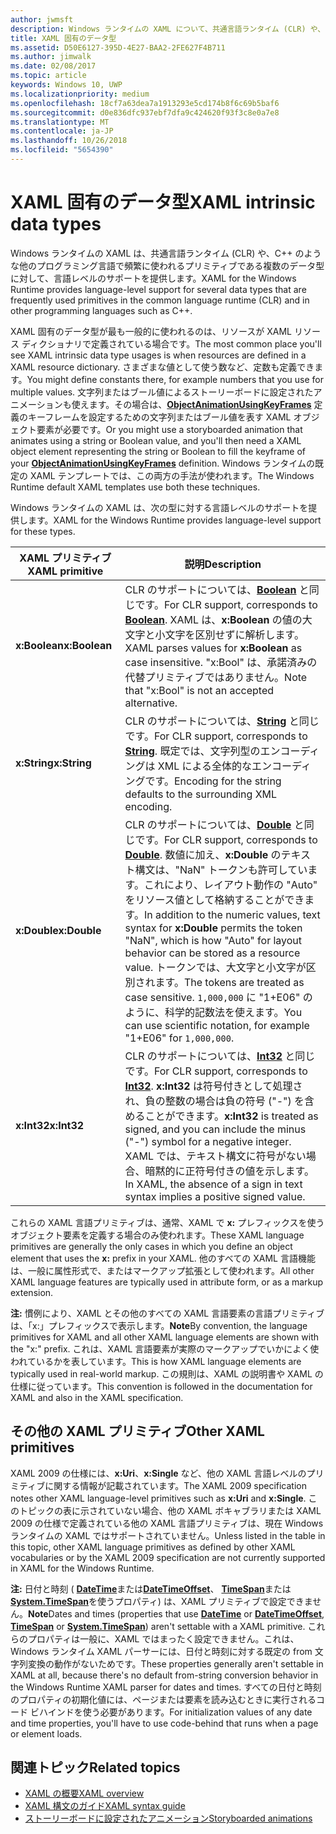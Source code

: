 ```yaml
---
author: jwmsft
description: Windows ランタイムの XAML について、共通言語ランタイム (CLR) や、C++ のような他のプログラミング言語での特定のデータ型に対する言語レベルのサポートの一覧を示します。
title: XAML 固有のデータ型
ms.assetid: D50E6127-395D-4E27-BAA2-2FE627F4B711
ms.author: jimwalk
ms.date: 02/08/2017
ms.topic: article
keywords: Windows 10, UWP
ms.localizationpriority: medium
ms.openlocfilehash: 18cf7a63dea7a1913293e5cd174b8f6c69b5baf6
ms.sourcegitcommit: d0e836dfc937ebf7dfa9c424620f93f3c8e0a7e8
ms.translationtype: MT
ms.contentlocale: ja-JP
ms.lasthandoff: 10/26/2018
ms.locfileid: "5654390"
---
```

# <a name="xaml-intrinsic-data-types"></a><span data-ttu-id="2af2f-104">XAML 固有のデータ型</span><span class="sxs-lookup"><span data-stu-id="2af2f-104">XAML intrinsic data types</span></span>


<span data-ttu-id="2af2f-105">Windows ランタイムの XAML は、共通言語ランタイム (CLR) や、C++ のような他のプログラミング言語で頻繁に使われるプリミティブである複数のデータ型に対して、言語レベルのサポートを提供します。</span><span class="sxs-lookup"><span data-stu-id="2af2f-105">XAML for the Windows Runtime provides language-level support for several data types that are frequently used primitives in the common language runtime (CLR) and in other programming languages such as C++.</span></span>

<span data-ttu-id="2af2f-106">XAML 固有のデータ型が最も一般的に使われるのは、リソースが XAML リソース ディクショナリで定義されている場合です。</span><span class="sxs-lookup"><span data-stu-id="2af2f-106">The most common place you'll see XAML intrinsic data type usages is when resources are defined in a XAML resource dictionary.</span></span> <span data-ttu-id="2af2f-107">さまざまな値として使う数など、定数も定義できます。</span><span class="sxs-lookup"><span data-stu-id="2af2f-107">You might define constants there, for example numbers that you use for multiple values.</span></span> <span data-ttu-id="2af2f-108">文字列またはブール値によるストーリーボードに設定されたアニメーションも使えます。その場合は、[**ObjectAnimationUsingKeyFrames**](https://msdn.microsoft.com/library/windows/apps/br210320) 定義のキーフレームを設定するための文字列またはブール値を表す XAML オブジェクト要素が必要です。</span><span class="sxs-lookup"><span data-stu-id="2af2f-108">Or you might use a storyboarded animation that animates using a string or Boolean value, and you'll then need a XAML object element representing the string or Boolean to fill the keyframe of your [**ObjectAnimationUsingKeyFrames**](https://msdn.microsoft.com/library/windows/apps/br210320) definition.</span></span> <span data-ttu-id="2af2f-109">Windows ランタイムの既定の XAML テンプレートでは、この両方の手法が使われます。</span><span class="sxs-lookup"><span data-stu-id="2af2f-109">The Windows Runtime default XAML templates use both these techniques.</span></span>

<span data-ttu-id="2af2f-110">Windows ランタイムの XAML は、次の型に対する言語レベルのサポートを提供します。</span><span class="sxs-lookup"><span data-stu-id="2af2f-110">XAML for the Windows Runtime provides language-level support for these types.</span></span>

| <span data-ttu-id="2af2f-111">XAML プリミティブ</span><span class="sxs-lookup"><span data-stu-id="2af2f-111">XAML primitive</span></span> | <span data-ttu-id="2af2f-112">説明</span><span class="sxs-lookup"><span data-stu-id="2af2f-112">Description</span></span> |
|-------|-------------|
| **<span data-ttu-id="2af2f-113">x:Boolean</span><span class="sxs-lookup"><span data-stu-id="2af2f-113">x:Boolean</span></span>**  | <span data-ttu-id="2af2f-114">CLR のサポートについては、[**Boolean**](https://msdn.microsoft.com/library/windows/apps/xaml/system.boolean.aspx) と同じです。</span><span class="sxs-lookup"><span data-stu-id="2af2f-114">For CLR support, corresponds to [**Boolean**](https://msdn.microsoft.com/library/windows/apps/xaml/system.boolean.aspx).</span></span> <span data-ttu-id="2af2f-115">XAML は、**x:Boolean** の値の大文字と小文字を区別せずに解析します。</span><span class="sxs-lookup"><span data-stu-id="2af2f-115">XAML parses values for **x:Boolean** as case insensitive.</span></span> <span data-ttu-id="2af2f-116">"x:Bool" は、承諾済みの代替プリミティブではありません。</span><span class="sxs-lookup"><span data-stu-id="2af2f-116">Note that "x:Bool" is not an accepted alternative.</span></span> |
| **<span data-ttu-id="2af2f-117">x:String</span><span class="sxs-lookup"><span data-stu-id="2af2f-117">x:String</span></span>**   | <span data-ttu-id="2af2f-118">CLR のサポートについては、[**String**](https://msdn.microsoft.com/library/windows/apps/xaml/system.string.aspx) と同じです。</span><span class="sxs-lookup"><span data-stu-id="2af2f-118">For CLR support, corresponds to [**String**](https://msdn.microsoft.com/library/windows/apps/xaml/system.string.aspx).</span></span> <span data-ttu-id="2af2f-119">既定では、文字列型のエンコーディングは XML による全体的なエンコーディングです。</span><span class="sxs-lookup"><span data-stu-id="2af2f-119">Encoding for the string defaults to the surrounding XML encoding.</span></span> |
| **<span data-ttu-id="2af2f-120">x:Double</span><span class="sxs-lookup"><span data-stu-id="2af2f-120">x:Double</span></span>**   | <span data-ttu-id="2af2f-121">CLR のサポートについては、[**Double**](https://msdn.microsoft.com/library/windows/apps/xaml/system.double.aspx) と同じです。</span><span class="sxs-lookup"><span data-stu-id="2af2f-121">For CLR support, corresponds to [**Double**](https://msdn.microsoft.com/library/windows/apps/xaml/system.double.aspx).</span></span> <span data-ttu-id="2af2f-122">数値に加え、**x:Double** のテキスト構文は、"NaN" トークンも許可しています。これにより、レイアウト動作の "Auto" をリソース値として格納することができます。</span><span class="sxs-lookup"><span data-stu-id="2af2f-122">In addition to the numeric values, text syntax for **x:Double** permits the token "NaN", which is how "Auto" for layout behavior can be stored as a resource value.</span></span> <span data-ttu-id="2af2f-123">トークンでは、大文字と小文字が区別されます。</span><span class="sxs-lookup"><span data-stu-id="2af2f-123">The tokens are treated as case sensitive.</span></span> <span data-ttu-id="2af2f-124">`1,000,000` に "1+E06" のように、科学的記数法を使えます。</span><span class="sxs-lookup"><span data-stu-id="2af2f-124">You can use scientific notation, for example "1+E06" for `1,000,000`.</span></span> |
| **<span data-ttu-id="2af2f-125">x:Int32</span><span class="sxs-lookup"><span data-stu-id="2af2f-125">x:Int32</span></span>**    | <span data-ttu-id="2af2f-126">CLR のサポートについては、[**Int32**](https://msdn.microsoft.com/library/windows/apps/xaml/system.int32.aspx) と同じです。</span><span class="sxs-lookup"><span data-stu-id="2af2f-126">For CLR support, corresponds to [**Int32**](https://msdn.microsoft.com/library/windows/apps/xaml/system.int32.aspx).</span></span> <span data-ttu-id="2af2f-127">**x:Int32** は符号付きとして処理され、負の整数の場合は負の符号 ("-") を含めることができます。</span><span class="sxs-lookup"><span data-stu-id="2af2f-127">**x:Int32** is treated as signed, and you can include the minus ("-") symbol for a negative integer.</span></span> <span data-ttu-id="2af2f-128">XAML では、テキスト構文に符号がない場合、暗黙的に正符号付きの値を示します。</span><span class="sxs-lookup"><span data-stu-id="2af2f-128">In XAML, the absence of a sign in text syntax implies a positive signed value.</span></span> |

<span data-ttu-id="2af2f-129">これらの XAML 言語プリミティブは、通常、XAML で **x:** プレフィックスを使うオブジェクト要素を定義する場合のみ使われます。</span><span class="sxs-lookup"><span data-stu-id="2af2f-129">These XAML language primitives are generally the only cases in which you define an object element that uses the **x:** prefix in your XAML.</span></span> <span data-ttu-id="2af2f-130">他のすべての XAML 言語機能は、一般に属性形式で、またはマークアップ拡張として使われます。</span><span class="sxs-lookup"><span data-stu-id="2af2f-130">All other XAML language features are typically used in attribute form, or as a markup extension.</span></span>

<span data-ttu-id="2af2f-131">**注:** 慣例により、XAML とその他のすべての XAML 言語要素の言語プリミティブは、「x:」プレフィックスで表示します。</span><span class="sxs-lookup"><span data-stu-id="2af2f-131">**Note**By convention, the language primitives for XAML and all other XAML language elements are shown with the "x:" prefix.</span></span> <span data-ttu-id="2af2f-132">これは、XAML 言語要素が実際のマークアップでいかによく使われているかを表しています。</span><span class="sxs-lookup"><span data-stu-id="2af2f-132">This is how XAML language elements are typically used in real-world markup.</span></span> <span data-ttu-id="2af2f-133">この規則は、XAML の説明書や XAML の仕様に従っています。</span><span class="sxs-lookup"><span data-stu-id="2af2f-133">This convention is followed in the documentation for XAML and also in the XAML specification.</span></span>

## <a name="other-xaml-primitives"></a><span data-ttu-id="2af2f-134">その他の XAML プリミティブ</span><span class="sxs-lookup"><span data-stu-id="2af2f-134">Other XAML primitives</span></span>

<span data-ttu-id="2af2f-135">XAML 2009 の仕様には、**x:Uri**、**x:Single** など、他の XAML 言語レベルのプリミティブに関する情報が記載されています。</span><span class="sxs-lookup"><span data-stu-id="2af2f-135">The XAML 2009 specification notes other XAML language-level primitives such as **x:Uri** and **x:Single**.</span></span> <span data-ttu-id="2af2f-136">このトピックの表に示されていない場合、他の XAML ボキャブラリまたは XAML 2009 の仕様で定義されている他の XAML 言語プリミティブは、現在 Windows ランタイムの XAML ではサポートされていません。</span><span class="sxs-lookup"><span data-stu-id="2af2f-136">Unless listed in the table in this topic, other XAML language primitives as defined by other XAML vocabularies or by the XAML 2009 specification are not currently supported in XAML for the Windows Runtime.</span></span>

<span data-ttu-id="2af2f-137">**注:** 日付と時刻 ( [**DateTime**](https://msdn.microsoft.com/library/windows/apps/br206576)または[**DateTimeOffset**](https://msdn.microsoft.com/library/windows/apps/xaml/system.datetimeoffset.aspx)、 [**TimeSpan**](https://msdn.microsoft.com/library/windows/apps/br225996)または[**System.TimeSpan**](https://msdn.microsoft.com/library/windows/apps/xaml/system.timespan.aspx)を使うプロパティ) は、XAML プリミティブで設定できません。</span><span class="sxs-lookup"><span data-stu-id="2af2f-137">**Note**Dates and times (properties that use [**DateTime**](https://msdn.microsoft.com/library/windows/apps/br206576) or [**DateTimeOffset**](https://msdn.microsoft.com/library/windows/apps/xaml/system.datetimeoffset.aspx), [**TimeSpan**](https://msdn.microsoft.com/library/windows/apps/br225996) or [**System.TimeSpan**](https://msdn.microsoft.com/library/windows/apps/xaml/system.timespan.aspx)) aren't settable with a XAML primitive.</span></span> <span data-ttu-id="2af2f-138">これらのプロパティは一般に、XAML ではまったく設定できません。これは、Windows ランタイム XAML パーサーには、日付と時刻に対する既定の from 文字列変換の動作がないためです。</span><span class="sxs-lookup"><span data-stu-id="2af2f-138">These properties generally aren't settable in XAML at all, because there's no default from-string conversion behavior in the Windows Runtime XAML parser for dates and times.</span></span> <span data-ttu-id="2af2f-139">すべての日付と時刻のプロパティの初期化値には、ページまたは要素を読み込むときに実行されるコード ビハインドを使う必要があります。</span><span class="sxs-lookup"><span data-stu-id="2af2f-139">For initialization values of any date and time properties, you'll have to use code-behind that runs when a page or element loads.</span></span>

## <a name="related-topics"></a><span data-ttu-id="2af2f-140">関連トピック</span><span class="sxs-lookup"><span data-stu-id="2af2f-140">Related topics</span></span>

* [<span data-ttu-id="2af2f-141">XAML の概要</span><span class="sxs-lookup"><span data-stu-id="2af2f-141">XAML overview</span></span>](xaml-overview.md)
* [<span data-ttu-id="2af2f-142">XAML 構文のガイド</span><span class="sxs-lookup"><span data-stu-id="2af2f-142">XAML syntax guide</span></span>](xaml-syntax-guide.md)
* [<span data-ttu-id="2af2f-143">ストーリーボードに設定されたアニメーション</span><span class="sxs-lookup"><span data-stu-id="2af2f-143">Storyboarded animations</span></span>](https://msdn.microsoft.com/library/windows/apps/mt187354)
 

